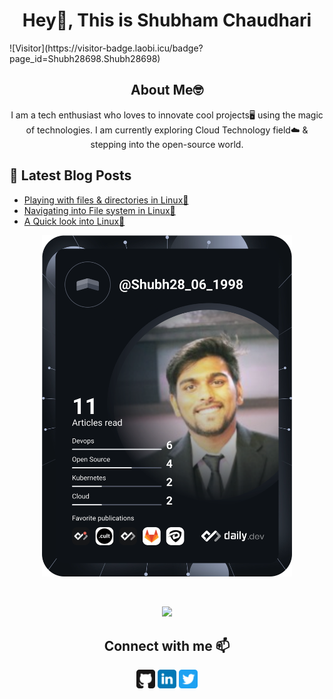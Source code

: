 <h1 align='center'>Hey👋, This is Shubham Chaudhari</h1>
<p align = 'center'> 
 <a href = https://www.linkedin.com/in/https://www.linkedin.com/in/shubham-chaudhari-57286a175/ target='blank'<img src=https://github.com/edent/SuperTinyIcons/blob/master/images/svg/linkedin.svg height='20' weight='20'></a></p>
 ![Visitor](https://visitor-badge.laobi.icu/badge?page_id=Shubh28698.Shubh28698)
<h2 align='center'>About Me🤓</h2>
<p align='center'>
I am a tech enthusiast who loves to innovate cool projects🖥️ using the magic of technologies.
I am currently exploring Cloud Technology field☁️ & stepping into the open-source world.
 
## 📩 Latest Blog Posts 
<!-- BLOG-POST-LIST:START -->
- [Playing with files &amp; directories in Linux🐧](https://shubh28698.hashnode.dev/playing-with-files-and-directories-in-linux)
- [Navigating into File system in Linux🐧](https://shubh28698.hashnode.dev/navigating-into-file-system-in-linux)
- [A Quick look into Linux🐧](https://shubh28698.hashnode.dev/a-quick-look-into-linux)
<!-- BLOG-POST-LIST:END -->


<p align = 'center'><a href="https://app.daily.dev/Shubh28_06_1998"><img src="https://github.com/Shubh28698/Shubh28698/blob/master/devcard.svg" width="400" alt="Shubham Chaudhari's Dev Card"/></a>
 
<br><p align = 'center'><img 
   src="https://github-readme-stats.vercel.app/api?username=Shubh28698&show_icons=true&theme=tokyonight" 
/></br>

</p><h2 align='center'>Connect with me  📫 </h2>
<p align = 'center'> 
 <a href = https://github.com/Shubh28698 target='blank'> <img src=https://github.com/edent/SuperTinyIcons/blob/master/images/svg/github.svg height='30' weight='30'/></a>
<a href = https://www.linkedin.com/in/https://www.linkedin.com/in/shubham-chaudhari-57286a175/ target='blank'> <img src=https://github.com/edent/SuperTinyIcons/blob/master/images/svg/linkedin.svg height='30' weight='30'/></a> 
<a href = https://twitter.com/@Shubham28698 target='blank'> <img src=https://github.com/edent/SuperTinyIcons/blob/master/images/svg/twitter.svg height='30' weight='30'/></a>
